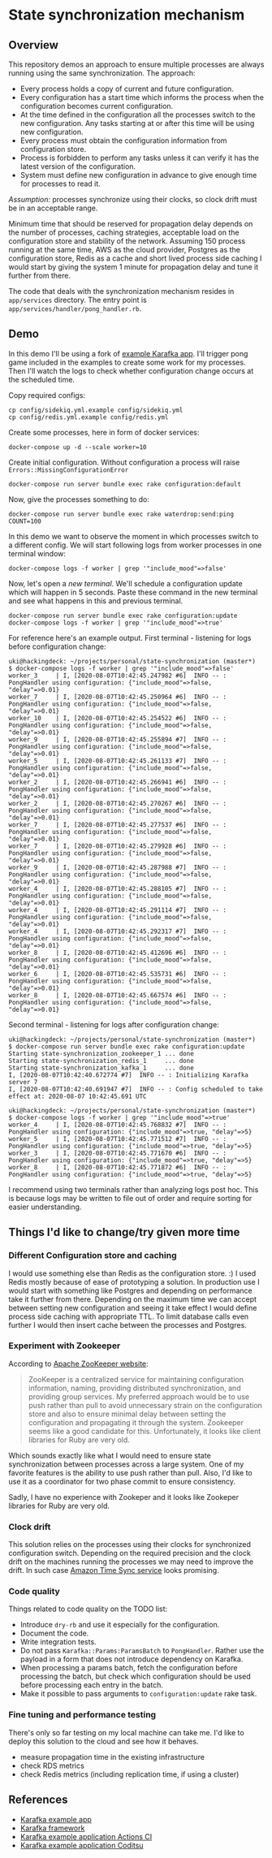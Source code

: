 # State synchronization mechanism

## Overview

This repository demos an approach to ensure multiple processes are always running using the same synchronization. The approach:

* Every process holds a copy of current and future configuration. 
* Every configuration has a start time which informs the process when the configuration becomes current configuration.
* At the time defined in the configuration all the processes switch to the new configuration. Any tasks starting at or after this time will be using new configuration.
* Every process must obtain the configuration information from configuration store. 
* Process is forbidden to perform any tasks unless it can verify it has the latest version of the configuration.
* System must define new configuration in advance to give enough time for processes to read it.

*Assumption:* processes synchronize using their clocks, so clock drift must be in an acceptable range.

Minimum time that should be reserved for propagation delay depends on the number of processes, caching strategies, acceptable 
load on the configuration store and stability of the network. Assuming 150 process running at the same time, AWS as the
cloud provider, Postgres as the configuration store, Redis as a cache and short lived process side caching I would start
by giving the system 1 minute for propagation delay and tune it further from there.

The code that deals with the synchronization mechanism resides in `app/services` directory. The entry point is
`app/services/handler/pong_handler.rb`.    

## Demo

In this demo I'll be using a fork of [example Karafka app](https://github.com/karafka/example-app). I'll trigger 
pong game included in the examples to create some work for my processes. Then I'll watch the logs to check
whether configuration change occurs at the scheduled time.

Copy required configs:
```
cp config/sidekiq.yml.example config/sidekiq.yml
cp config/redis.yml.example config/redis.yml
```

Create some processes, here in form of docker services:
```
docker-compose up -d --scale worker=10
```

Create initial configuration. Without configuration a process will raise `Errors::MissingConfigurationError`
```
docker-compose run server bundle exec rake configuration:default
```

Now, give the processes something to do:
```
docker-compose run server bundle exec rake waterdrop:send:ping COUNT=100
```

In this demo we want to observe the moment in which processes switch to a different config. We will start following
logs from worker processes in one terminal window:

```
docker-compose logs -f worker | grep '"include_mood"=>false'
```

Now, let's open a *new terminal*. We'll schedule a configuration update which will happen in 5 seconds. Paste these
command in the new terminal and see what happens in this and previous terminal.    

```
docker-compose run server bundle exec rake configuration:update
docker-compose logs -f worker | grep '"include_mood"=>true'
```

For reference here's an example output. First terminal - listening for logs before configuration change:

```
uki@hackingdeck: ~/projects/personal/state-synchronization (master*) 
$ docker-compose logs -f worker | grep '"include_mood"=>false'
worker_3     | I, [2020-08-07T10:42:45.247982 #6]  INFO -- : PongHandler using configuration: {"include_mood"=>false, "delay"=>0.01}
worker_7     | I, [2020-08-07T10:42:45.250964 #6]  INFO -- : PongHandler using configuration: {"include_mood"=>false, "delay"=>0.01}
worker_10    | I, [2020-08-07T10:42:45.254522 #6]  INFO -- : PongHandler using configuration: {"include_mood"=>false, "delay"=>0.01}
worker_9     | I, [2020-08-07T10:42:45.255894 #7]  INFO -- : PongHandler using configuration: {"include_mood"=>false, "delay"=>0.01}
worker_5     | I, [2020-08-07T10:42:45.261133 #7]  INFO -- : PongHandler using configuration: {"include_mood"=>false, "delay"=>0.01}
worker_2     | I, [2020-08-07T10:42:45.266941 #6]  INFO -- : PongHandler using configuration: {"include_mood"=>false, "delay"=>0.01}
worker_2     | I, [2020-08-07T10:42:45.270267 #6]  INFO -- : PongHandler using configuration: {"include_mood"=>false, "delay"=>0.01}
worker_7     | I, [2020-08-07T10:42:45.277537 #6]  INFO -- : PongHandler using configuration: {"include_mood"=>false, "delay"=>0.01}
worker_7     | I, [2020-08-07T10:42:45.279928 #6]  INFO -- : PongHandler using configuration: {"include_mood"=>false, "delay"=>0.01}
worker_9     | I, [2020-08-07T10:42:45.287988 #7]  INFO -- : PongHandler using configuration: {"include_mood"=>false, "delay"=>0.01}
worker_4     | I, [2020-08-07T10:42:45.288105 #7]  INFO -- : PongHandler using configuration: {"include_mood"=>false, "delay"=>0.01}
worker_4     | I, [2020-08-07T10:42:45.291114 #7]  INFO -- : PongHandler using configuration: {"include_mood"=>false, "delay"=>0.01}
worker_4     | I, [2020-08-07T10:42:45.292317 #7]  INFO -- : PongHandler using configuration: {"include_mood"=>false, "delay"=>0.01}
worker_8     | I, [2020-08-07T10:42:45.412696 #6]  INFO -- : PongHandler using configuration: {"include_mood"=>false, "delay"=>0.01}
worker_6     | I, [2020-08-07T10:42:45.535731 #6]  INFO -- : PongHandler using configuration: {"include_mood"=>false, "delay"=>0.01}
worker_8     | I, [2020-08-07T10:42:45.667574 #6]  INFO -- : PongHandler using configuration: {"include_mood"=>false, "delay"=>0.01}
```

Second terminal - listening for logs after configuration change: 

```
uki@hackingdeck: ~/projects/personal/state-synchronization (master*) 
$ docker-compose run server bundle exec rake configuration:update
Starting state-synchronization_zookeeper_1 ... done
Starting state-synchronization_redis_1     ... done
Starting state-synchronization_kafka_1     ... done
I, [2020-08-07T10:42:40.672774 #7]  INFO -- : Initializing Karafka server 7
I, [2020-08-07T10:42:40.691947 #7]  INFO -- : Config scheduled to take effect at: 2020-08-07 10:42:45.691 UTC

uki@hackingdeck: ~/projects/personal/state-synchronization (master*) 
$ docker-compose logs -f worker | grep '"include_mood"=>true'
worker_4     | I, [2020-08-07T10:42:45.768832 #7]  INFO -- : PongHandler using configuration: {"include_mood"=>true, "delay"=>5}
worker_5     | I, [2020-08-07T10:42:45.771512 #7]  INFO -- : PongHandler using configuration: {"include_mood"=>true, "delay"=>5}
worker_3     | I, [2020-08-07T10:42:45.771670 #6]  INFO -- : PongHandler using configuration: {"include_mood"=>true, "delay"=>5}
worker_8     | I, [2020-08-07T10:42:45.771872 #6]  INFO -- : PongHandler using configuration: {"include_mood"=>true, "delay"=>5}
```

I recommend using two terminals rather than analyzing logs post hoc. This is because logs may be written to file out of 
order and require sorting for easier understanding. 

## Things I'd like to change/try given more time

### Different Configuration store and caching 
I would use something else than Redis as the configuration store. :) I used Redis mostly because of ease of prototyping a 
solution. In production use I would start with something like Postgres and depending on performance take it further from 
there. Depending on the maximum time we can accept between setting new configuration and seeing it take effect I would 
define process side caching with appropriate TTL. To limit database calls even further I would then insert cache 
between the processes and Postgres. 

### Experiment with Zookeeper

According to [Apache ZooKeeper website](https://zookeeper.apache.org):

> ZooKeeper is a centralized service for maintaining configuration information, naming, providing distributed synchronization, and providing group services. 
My preferred approach would be to use push rather than pull to avoid unnecessary strain on the configuration store and 
also to ensure minimal delay between setting the configuration and propagating it through the system. Zookeeper seems
like a good candidate for this. Unfortunately, it looks like client libraries for Ruby are very old. 

Which sounds exactly like what I would need to ensure state synchronization between processes across a large system. 
One of my favorite features is the ability to use push rather than pull. Also, I'd like to use it as a coordinator
for two phase commit to ensure consistency.

Sadly, I have no experience with Zookeper and it looks like Zookeper libraries for Ruby are very old.

### Clock drift  

This solution relies on the processes using their clocks for synchronized configuration switch. Depending on the required
precision and the clock drift on the machines running the processes we may need to improve the drift. In such case
 [Amazon Time Sync service](https://aws.amazon.com/blogs/aws/keeping-time-with-amazon-time-sync-service/) looks promising. 

### Code quality 

Things related to code quality on the TODO list:
- Introduce `dry-rb` and use it especially for the configuration.
- Document the code. 
- Write integration tests.
- Do not pass `Karafka::Params:ParamsBatch` to `PongHandler`. Rather use the payload in a form that does not introduce 
dependency on Karafka.
- When processing a params batch, fetch the configuration before processing the batch, but check which configuration
should be used before processing each entry in the batch.
- Make it possible to pass arguments to `configuration:update` rake task.

### Fine tuning and performance testing

There's only so far testing on my local machine can take me. I'd like to deploy this solution to the cloud and see how
it behaves. 
- measure propagation time in the existing infrastructure
- check RDS metrics
- check Redis metrics (including replication time, if using a cluster)  

## References

* [Karafka example app](https://github.com/karafka/example-app)
* [Karafka framework](https://github.com/karafka/karafka)
* [Karafka example application Actions CI](https://github.com/karafka/example-app/actions?query=workflow%3Aci)
* [Karafka example application Coditsu](https://app.coditsu.io/karafka/repositories/example-app)
